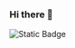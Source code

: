 ### Hi there 👋
<img alt="Static Badge" src="https://img.shields.io/badge/:badgeContent?logo=Html&logoColor=%23E34F26&label=Html">

<!--
**JaeYong0107/JaeYong0107** is a ✨ _special_ ✨ repository because its `README.md` (this file) appears on your GitHub profile.

Here are some ideas to get you started:

- 🔭 I’m currently working on ...
- 🌱 I’m currently learning ...
- 👯 I’m looking to collaborate on ...
- 🤔 I’m looking for help with ...
- 💬 Ask me about ...
- 📫 How to reach me: ...
- 😄 Pronouns: ...
- ⚡ Fun fact: ...
-->
